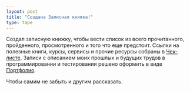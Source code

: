 ```yaml
---
layout: post
title: "Создана Записная книжка!"
type: tape
---
```


Создал записную книжку, чтобы вести список из всего прочитанного, пройденного, просмотренного и того что еще предстоит.
Ссылки на полезные книги, курсы, сервисы и прочие ресурсы собраны в [Чек-листе](https://erniess.github.io/about_me/checklist/). 
Записи с описанием моих прошлых и будущих трудов в программировании и тестировании решено оформить в виде [Портфолио](https://erniess.github.io/about_me/portfolio/).

Чтобы самим не забыть и другим рассказать.
